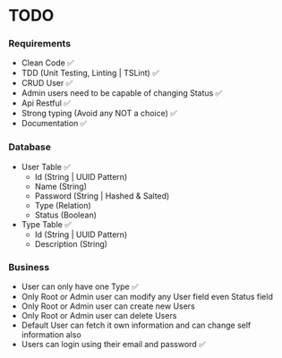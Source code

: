 # TODO

### Requirements
* Clean Code ✅
* TDD (Unit Testing, Linting | TSLint) ✅
* CRUD User ✅
* Admin users need to be capable of changing Status ✅
* Api Restful ✅
* Strong typing (Avoid any NOT a choice) ✅
* Documentation ✅

### Database
* User Table ✅
    * Id (String | UUID Pattern)
    * Name (String)
    * Password (String | Hashed & Salted)
    * Type (Relation)
    * Status (Boolean)
* Type Table ✅
    * Id (String | UUID Pattern)
    * Description (String)

### Business
* User can only have one Type ✅
* Only Root or Admin user can modify any User field even Status field
* Only Root or Admin user can create new Users
* Only Root or Admin user can delete Users
* Default User can fetch it own information and can change self information also
* Users can login using their email and password ✅
